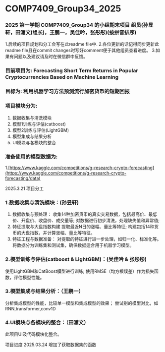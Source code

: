 # COMP7409_Group34_2025
### 2025 第一学期 COMP7409_Group34 的小组期末项目 组员(孙昱轩，田潇文(组长)，王鹏一，吴佳吟，张彤彤)(按拼音排序)
1.后续的项目规划和分工会写在此readme file中.
2.各位更新的话记得同步更新此readme file且在commit changes时写好comment便于其他组员查看进度。
3.如果有问题以及建议请及时在微信群中反馈。

### 目前项目为: Forecasting Short Term Returns in Popular Cryptocurrencies Based on Machine Learning

### 目标为: __利用机器学习方法预测流行加密货币的短期回报__

### 项目模块分为:
1. 数据收集与清洗模块
2. 模型1训练与评估(catboost)
3. 模型2训练与评估(LightGBM)
4. 模型集成与结果分析
5. UI模块与各模块的整合

### 准备使用的模型数据为:
1.[https://www.kaggle.com/competitions/g-research-crypto-forecasting](https://www.kaggle.com/competitions/g-research-crypto-forecasting/data)

2025.3.21 项目分工
### 1.数据收集与清洗模块：(孙昱轩)
1. 数据收集与预处理：
收集14种加密货币的真实交易数据，包括最高价、最低价、开盘价、收盘价、成交量等; 
对数据进行初步清洗，处理缺失值和异常值;
2. 特征提取与大盘指数构建
提取最近N日的涨幅、量比等特征;
构建包括14种货币的大盘指数，并计算涨幅、量比等特征。
3. 特征工程与数据准备：
对提取的特征进行进一步处理，如归一化、标准化等。
将数据分为训练集和测试集，确保数据适合用于机器学习模型。
### 2.模型训练与评估(catboost & LightGBM)：(吴佳吟 & 张彤彤)
使用LightGBM和CatBoost模型进行训练;
使用RMSE（均方根误差）作为损失函数，评估模型性能。
### 3.模型集成与结果分析：（王鹏一）
分析集成模型的性能，比较单一模型和集成模型的效果；
尝试别的模型对比，如RNN,transformer,conv1D
### 4.UI模块与各模块的整合：（田潇文）
此项目UI及代码模块化整合。

项目进度
2025.03.24
增加了获取数据集的函数

